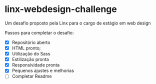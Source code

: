 # linx-webdesign-challenge

Um desafio proposto pela Linx para o cargo de estágio em web design

Passos para completar o desafio:
- [x] Repositório aberto
- [x] HTML pronto;
- [x] Utilização do Sass
- [x] Estilização pronta
- [x] Responsividade pronta
- [x] Pequenos ajustes e melhorias
- [ ] Completar Readme